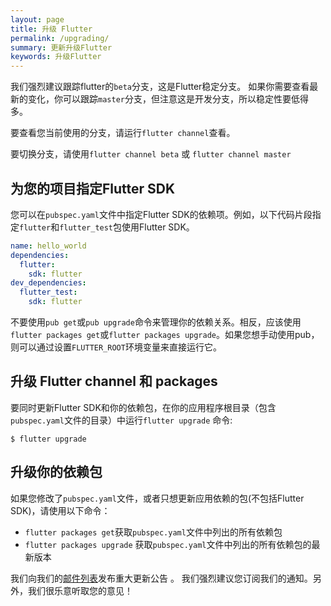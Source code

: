 ```yaml
---
layout: page
title: 升级 Flutter
permalink: /upgrading/
summary: 更新升级Flutter
keywords: 升级Flutter
---
```


我们强烈建议跟踪flutter的`beta`分支，这是Flutter稳定分支。
如果你需要查看最新的变化，你可以跟踪`master`分支，但注意这是开发分支，所以稳定性要低得多。

要查看您当前使用的分支，请运行`flutter channel`查看。

要切换分支，请使用`flutter channel beta` 或 `flutter channel master`

## 为您的项目指定Flutter SDK

您可以在`pubspec.yaml`文件中指定Flutter SDK的依赖项。例如，以下代码片段指定`flutter`和`flutter_test`包使用Flutter SDK。

```yaml
name: hello_world
dependencies:
  flutter:
    sdk: flutter
dev_dependencies:
  flutter_test:
    sdk: flutter
```

不要使用`pub get`或`pub upgrade`命令来管理你的依赖关系。相反，应该使用`flutter packages get`或`flutter packages upgrade`。如果您想手动使用pub，则可以通过设置`FLUTTER_ROOT`环境变量来直接运行它。

## 升级 Flutter channel 和 packages

要同时更新Flutter SDK和你的依赖包，在你的应用程序根目录（包含`pubspec.yaml`文件的目录）中运行`flutter upgrade` 命令:

```shell
$ flutter upgrade
```

## 升级你的依赖包

如果您修改了`pubspec.yaml`文件，或者只想更新应用依赖的包(不包括Flutter SDK)，请使用以下命令：
* `flutter packages get`获取`pubspec.yaml`文件中列出的所有依赖包
* `flutter packages upgrade` 获取`pubspec.yaml`文件中列出的所有依赖包的最新版本

我们向我们的[邮件列表](https://groups.google.com/forum/#!forum/flutter-dev)发布重大更新公告 。
我们强烈建议您订阅我们的通知。另外，我们很乐意听取您的意见！
